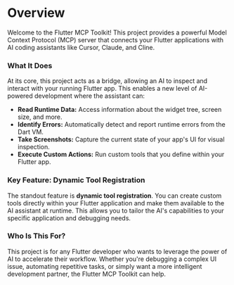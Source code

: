 # Overview

Welcome to the Flutter MCP Toolkit! This project provides a powerful Model Context Protocol (MCP) server that connects your Flutter applications with AI coding assistants like Cursor, Claude, and Cline.

### What It Does

At its core, this project acts as a bridge, allowing an AI to inspect and interact with your running Flutter app. This enables a new level of AI-powered development where the assistant can:

- **Read Runtime Data:** Access information about the widget tree, screen size, and more.
- **Identify Errors:** Automatically detect and report runtime errors from the Dart VM.
- **Take Screenshots:** Capture the current state of your app's UI for visual inspection.
- **Execute Custom Actions:** Run custom tools that you define within your Flutter app.

### Key Feature: Dynamic Tool Registration

The standout feature is **dynamic tool registration**. You can create custom tools directly within your Flutter application and make them available to the AI assistant at runtime. This allows you to tailor the AI's capabilities to your specific application and debugging needs.

### Who Is This For?

This project is for any Flutter developer who wants to leverage the power of AI to accelerate their workflow. Whether you're debugging a complex UI issue, automating repetitive tasks, or simply want a more intelligent development partner, the Flutter MCP Toolkit can help.
